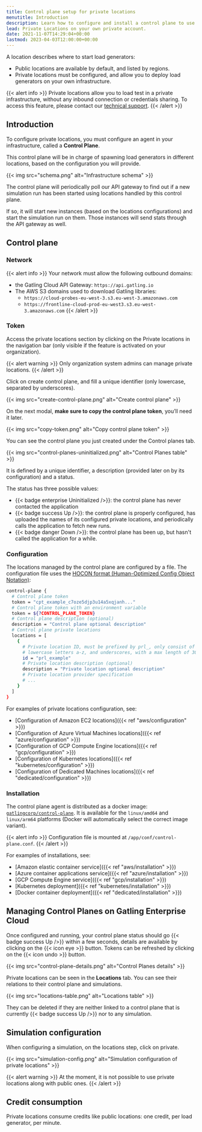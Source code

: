 ```yaml
---
title: Control plane setup for private locations
menutitle: Introduction
description: Learn how to configure and install a control plane to use Private Locations for Gatling Enterprise Cloud.
lead: Private Locations on your own private account.
date: 2021-11-07T14:29:04+00:00
lastmod: 2023-04-03T12:00:00+00:00
---
```


A location describes where to start load generators:

- Public locations are available by default, and listed by regions.
- Private locations must be configured, and allow you to deploy load generators on your own infrastructure.

{{< alert info >}}
Private locations allow you to load test in a private infrastructure, without any inbound connection or credentials sharing.
To access this feature, please contact our [technical support](https://gatlingcorp.atlassian.net/servicedesk/customer/portal/8/group/12/create/59?summary=Private+Locations&description=Contact%20email%3A%20%3Cemail%3E%0A%0AHello%2C%20we%20would%20like%20to%20enable%20the%20private%20locations%20feature%20on%20our%20organization.).
{{< /alert >}}

## Introduction

To configure private locations, you must configure an agent in your infrastructure, called a **Control Plane**.

This control plane will be in charge of spawning load generators in different locations, based on the configuration
you will provide.

{{< img src="schema.png" alt="Infrastructure schema" >}}

The control plane will periodically poll our API gateway to find out if a new simulation run has been started using locations handled by this control plane.

If so, it will start new instances (based on the locations configurations) and start the simulation run on them. 
Those instances will send stats through the API gateway as well.

## Control plane

### Network

{{< alert info >}}
Your network must allow the following outbound domains:
- the Gatling Cloud API Gateway: `https://api.gatling.io`
- The AWS S3 domains used to download Gatling libraries:
  - `https://cloud-probes-eu-west-3.s3.eu-west-3.amazonaws.com`
  - `https://frontline-cloud-prod-eu-west3.s3.eu-west-3.amazonaws.com`
{{< /alert >}}

### Token

Access the private locations section by clicking on the Private locations in the navigation bar (only visible if the feature is activated on your organization).

{{< alert warning >}}
Only organization system admins can manage private locations.
{{< /alert >}}

Click on create control plane, and fill a unique identifier (only lowercase, separated by underscores).

{{< img src="create-control-plane.png" alt="Create control plane" >}}

On the next modal, **make sure to copy the control plane token**, you’ll need it later.

{{< img src="copy-token.png" alt="Copy control plane token" >}}

You can see the control plane you just created under the Control planes tab.

{{< img src="control-planes-uninitialized.png" alt="Control Planes table" >}}

It is defined by a unique identifier, a description (provided later on by its configuration) and a status.

The status has three possible values:
- {{< badge enterprise Uninitialized />}}: the control plane has never contacted the application
- {{< badge success Up />}}: the control plane is properly configured, has uploaded the names of its configured private locations, and periodically calls the application to fetch new runs.
- {{< badge danger Down />}}: the control plane has been up, but hasn't called the application for a while.

### Configuration

The locations managed by the control plane are configured by a file.
The configuration file uses the [HOCON format (Human-Optimized Config Object Notation)](https://github.com/lightbend/config/blob/master/HOCON.md):

```bash
control-plane {
  # Control plane token
  token = "cpt_example_c7oze5djp3u14a5xqjanh..."
  # Control plane token with an environment variable
  token = ${?CONTROL_PLANE_TOKEN}
  # Control plane description (optional)
  description = "Control plane optional description"
  # Control plane private locations
  locations = [
    {
      # Private location ID, must be prefixed by prl_, only consist of numbers 0-9, 
      # lowercase letters a-z, and underscores, with a max length of 30 characters
      id = "prl_example"
      # Private location description (optional)
      description = "Private location optional description"
      # Private location provider specification
      # ...
    }
  ]
}
```

For examples of private locations configuration, see:
* [Configuration of Amazon EC2 locations]({{< ref "aws/configuration" >}})
* [Configuration of Azure Virtual Machines locations]({{< ref "azure/configuration" >}})
* [Configuration of GCP Compute Engine locations]({{< ref "gcp/configuration" >}})
* [Configuration of Kubernetes locations]({{< ref "kubernetes/configuration" >}})
* [Configuration of Dedicated Machines locations]({{< ref "dedicated/configuration" >}})

### Installation

The control plane agent is distributed as a docker image: [`gatlingcorp/control-plane`](https://hub.docker.com/r/gatlingcorp/control-plane). It is available for the `linux/amd64` and `linux/arm64` platforms (Docker will automatically select the correct image variant).

{{< alert info >}}
Configuration file is mounted at `/app/conf/control-plane.conf`.
{{< /alert >}}

For examples of installations, see:
* [Amazon elastic container service]({{< ref "aws/installation" >}})
* [Azure container applications service]({{< ref "azure/installation" >}})
* [GCP Compute Engine service]({{< ref "gcp/installation" >}})
* [Kubernetes deployment]({{< ref "kubernetes/installation" >}})
* [Docker container deployment]({{< ref "dedicated/installation" >}})

## Managing Control Planes on Gatling Enterprise Cloud

Once configured and running, your control plane status should go {{< badge success Up />}} within a few seconds,
details are available by clicking on the {{< icon eye >}} button.
Tokens can be refreshed by clicking on the {{< icon undo >}} button.

{{< img src="control-plane-details.png" alt="Control Planes details" >}}

Private locations can be seen in the **Locations** tab.
You can see their relations to their control plane and simulations.

{{< img src="locations-table.png" alt="Locations table" >}}

They can be deleted if they are neither linked to a control plane that is currently {{< badge success Up />}} nor to any
simulation.

## Simulation configuration

When configuring a simulation, on the locations step, click on private.

{{< img src="simulation-config.png" alt="Simulation configuration of private locations" >}}

{{< alert warning >}}
At the moment, it is not possible to use private locations along with public ones.
{{< /alert >}}

## Credit consumption

Private locations consume credits like public locations: one credit, per load generator, per minute.
